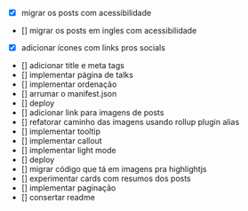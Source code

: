 - [x] migrar os posts com acessibilidade
- [] migrar os posts em ingles com acessibilidade
- [x] adicionar ícones com links pros socials
- [] adicionar title e meta tags
- [] implementar página de talks
- [] implementar ordenação
- [] arrumar o manifest.json
- [] deploy
- [] adicionar link para imagens de posts
- [] refatorar caminho das imagens usando rollup plugin alias
- [] implementar tooltip
- [] implementar callout
- [] implementar light mode
- [] deploy
- [] migrar código que tá em imagens pra highlightjs
- [] experimentar cards com resumos dos posts
- [] implementar paginação
- [] consertar readme
